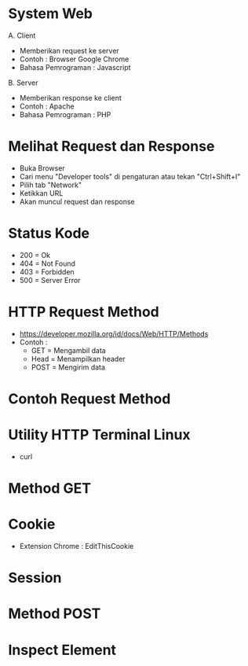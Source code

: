 # System Web

A. Client
- Memberikan request ke server
- Contoh : Browser Google Chrome
- Bahasa Pemrograman : Javascript

B. Server
- Memberikan response ke client
- Contoh : Apache
- Bahasa Pemrograman : PHP

# Melihat Request dan Response

- Buka Browser
- Cari menu "Developer tools" di pengaturan atau tekan "Ctrl+Shift+I"
- Pilih tab "Network"
- Ketikkan URL
- Akan muncul request dan response

# Status Kode

- 200 = Ok
- 404 = Not Found
- 403 = Forbidden
- 500 = Server Error

# HTTP Request Method

- https://developer.mozilla.org/id/docs/Web/HTTP/Methods
- Contoh :
  - GET = Mengambil data
  - Head = Menampilkan header
  - POST = Mengirim data

# Contoh Request Method

# Utility HTTP Terminal Linux

- curl

# Method GET

# Cookie

- Extension Chrome : EditThisCookie

# Session

# Method POST

# Inspect Element
